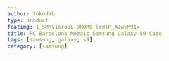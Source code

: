 ```yaml
---
author: tokodab
type: product
featimg: 1_5MnV1sroUE-9HOM0-lrdlP_AJw5M91x
title: FC Barcelona Mozaic Samsung Galaxy S9 Case
tags: [samsung, galaxy, s9]
category: [samsung]
---
```

